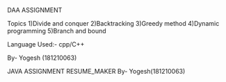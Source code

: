 DAA ASSIGNMENT

Topics 
1)Divide and conquer 
2)Backtracking 
3)Greedy method 
4)Dynamic programming 
5)Branch and bound

Language Used:- cpp/C++

By-
Yogesh (181210063)


JAVA ASSIGNMENT
RESUME_MAKER
By-
Yogesh(181210063)
